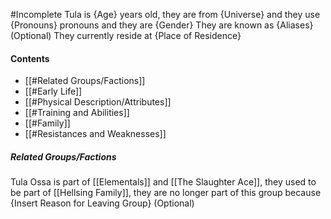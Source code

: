 #Incomplete
Tula is {Age} years old, they are from {Universe} and they use {Pronouns} pronouns and they are {Gender}
They are known as {Aliases} (Optional)
They currently reside at {Place of Residence}
#### Contents
- [[#Related Groups/Factions]]
- [[#Early Life]]
- [[#Physical Description/Attributes]]
- [[#Training and Abilities]]
- [[#Family]]
- [[#Resistances and Weaknesses]]
##### Related Groups/Factions
Tula Ossa is part of [[Elementals]] and [[The Slaughter Ace]], they used to be part of [[Hellsing Family]], they are no longer part of this group because {Insert Reason for Leaving Group} (Optional)